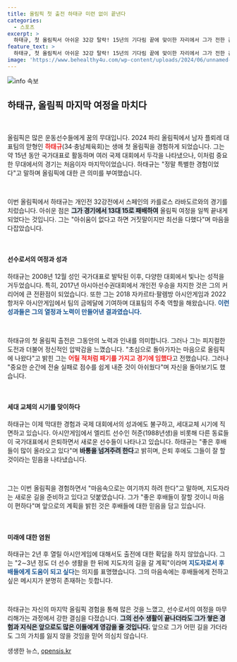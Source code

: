 ```yaml
---
title: 올림픽 첫 출전 하태규 미련 없이 끝낸다
categories:
  - 스포츠
excerpt: >
  하태규, 첫 올림픽서 아쉬운 32강 탈락! 15년의 기다림 끝에 맞이한 자리에서 그가 전한 감동의 메시지와 미래 계획은?
feature_text: >
  하태규, 첫 올림픽서 아쉬운 32강 탈락! 15년의 기다림 끝에 맞이한 자리에서 그가 전한 감동의 메시지와 미래 계획은?
image: 'https://www.behealthy4u.com/wp-content/uploads/2024/06/unnamed-file.png'
---
```


<p><img src="https://www.behealthy4u.com/wp-content/uploads/2024/06/unnamed-file.png" alt="info 속보" /></p>

<h2 data-ke-size="size26">하태규, 올림픽 마지막 여정을 마치다</h2>

<p data-ke-size="size16">&nbsp;</p>

<p>올림픽은 많은 운동선수들에게 꿈의 무대입니다. 2024 파리 올림픽에서 남자 플뢰레 대표팀의 맏형인 <b><span style="color: #ee2323;">하태규</span></b>(34·충남체육회)는 생애 첫 올림픽을 경험하게 되었습니다. 그는 약 15년 동안 국가대표로 활동하며 여러 국제 대회에서 두각을 나타냈으나, 이처럼 중요한 무대에서의 경기는 처음이자 마지막이었습니다. 하태규는 "정말 특별한 경험이었다"고 말하며 올림픽에 대한 큰 의미를 부여했습니다.</p>

<p data-ke-size="size16">&nbsp;</p>

<p>이번 올림픽에서 하태규는 개인전 32강전에서 스페인의 카를로스 라바도르와의 경기를 치렀습니다. 아쉬운 점은 <b><span style="background-color: #21538527;">그가 경기에서 13대 15로 패배하여</span></b> 올림픽 여정을 일찍 끝내게 되었다는 것입니다. 그는 "아쉬움이 없다고 하면 거짓말이지만 최선을 다했다"며 마음을 다잡았습니다.</p>

<p data-ke-size="size16">&nbsp;</p>

<h4>선수로서의 여정과 성과</h4>

<p>하태규는 2008년 12월 성인 국가대표로 발탁된 이후, 다양한 대회에서 빛나는 성적을 거두었습니다. 특히, 2017년 아시아선수권대회에서 개인전 우승을 차지한 것은 그의 커리어에 큰 전환점이 되었습니다. 또한 그는 2018 자카르타·팔렘방 아시안게임과 2022 항저우 아시안게임에서 팀의 금메달에 기여하며 대표팀의 주축 역할을 해왔습니다. <b><span style="color: #1a5490;">이런 성과들은 그의 열정과 노력이 만들어낸 결과였습니다.</span></b></p>

<p data-ke-size="size16">&nbsp;</p>

<p>하태규의 첫 올림픽 출전은 그동안의 노력과 인내를 의미합니다. 그러나 그는 피지컬한 도전과 더불어 정신적인 압박감을 느꼈습니다. "초심으로 돌아가자는 마음으로 올림픽에 나왔다"고 밝힌 그는 <b><span style="color: #ee2323;">어릴 적처럼 패기를 가지고 경기에 임했다</span></b>고 전했습니다. 그러나 "중요한 순간에 전술 실패로 점수를 쉽게 내준 것이 아쉬웠다"며 자신을 돌아보기도 했습니다.</p>

<p data-ke-size="size16">&nbsp;</p>

<h4>세대 교체의 시기를 맞이하다</h4>

<p>하태규는 이제 막대한 경험과 국제 대회에서의 성과에도 불구하고, 세대교체 시기에 직면하고 있습니다. 아시안게임에서 엘리트 선수인 허준(1988년생)을 비롯해 다른 동료들이 국가대표에서 은퇴하면서 새로운 선수들이 나타나고 있습니다. 하태규는 "좋은 후배들이 많이 올라오고 있다"며 <b><span style="background-color: #21538527;">바통을 넘겨주려 한다</span></b>고 밝히며, 은퇴 후에도 그들이 잘 할 것이라는 믿음을 나타냈습니다.</p>

<p data-ke-size="size16">&nbsp;</p>

<p>그는 이번 올림픽을 경험하면서 "마음속으로는 여기까지 하려 한다"고 말하며, 지도자라는 새로운 길을 준비하고 있다고 덧붙였습니다. 그가 "좋은 후배들이 잘할 것이니 마음이 편하다"며 앞으로의 계획을 밝힌 것은 후배들에 대한 믿음을 담고 있습니다.</p>

<p data-ke-size="size16">&nbsp;</p>

<h4>미래에 대한 염원</h4>

<p>하태규는 2년 후 열릴 아시안게임에 대해서도 출전에 대한 확답을 하지 않았습니다. 그는 "2∼3년 정도 더 선수 생활을 한 뒤에 지도자의 길을 갈 계획"이라며 <b><span style="color: #1a5490;">지도자로서 후배들에게 도움이 되고 싶다</span></b>는 의지를 표명했습니다. 그의 마음속에는 후배들에게 전하고 싶은 메시지가 분명히 존재하는 듯합니다.</p>

<p data-ke-size="size16">&nbsp;</p>

<p>하태규는 자신의 마지막 올림픽 경험을 통해 많은 것을 느꼈고, 선수로서의 여정을 마무리해가는 과정에서 강한 결심을 다졌습니다. <b><span style="background-color: #21538527;">그의 선수 생활이 끝나더라도 그가 쌓은 경험과 지식은 앞으로도 많은 이들에게 영감을 줄 것입니다.</span></b> 앞으로 그가 어떤 길을 가더라도 그의 가치를 잃지 않을 것임을 믿어 의심치 않습니다.</p>
생생한 뉴스, <a href="https://opensis.kr" rel="dofollow">opensis.kr</a>


